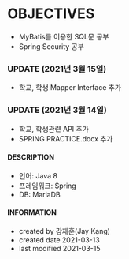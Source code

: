 # OBJECTIVES
- MyBatis를 이용한 SQL문 공부
- Spring Security 공부

### UPDATE (2021년 3월 15일)
- 학교, 학생 Mapper Interface 추가

### UPDATE (2021년 3월 14일)
- 학교, 학생관련 API 추가
- SPRING PRACTICE.docx 추가

#### DESCRIPTION
- 언어: Java 8
- 프레임워크: Spring
- DB: MariaDB

#### INFORMATION
- created by 강재훈(Jay Kang)
- created date 2021-03-13
- last modified 2021-03-15
